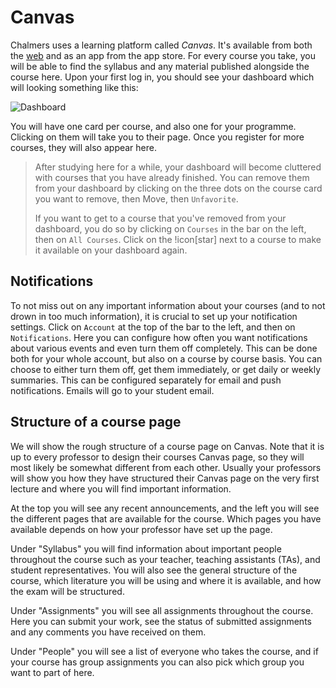 # Canvas

Chalmers uses a learning platform called _Canvas_. It's available from both the
[web](https://https://chalmers.instructure.com/) and as an app from the app
store. For every course you take, you will be able to find the syllabus and any
material published alongside the course here. Upon your first log in, you
should see your dashboard which will looking something like this:

![Dashboard](/assets/canvas/dashboard.png)

You will have one card per course, and also one for your programme. Clicking on
them will take you to their page. Once you register for more courses, they will
also appear here.

> After studying here for a while, your dashboard will become cluttered with
> courses that you have already finished. You can remove them from your
> dashboard by clicking on the three dots on the course card you want to
> remove, then Move, then `Unfavorite`.
>
> If you want to get to a course that you've removed from your dashboard, you
> do so by clicking on `Courses` in the bar on the left, then on `All Courses`.
> Click on the !icon[star] next to a course to make it available on your
> dashboard again.

## Notifications

To not miss out on any important information about your courses (and to not
drown in too much information), it is crucial to set up your notification
settings. Click on `Account` at the top of the bar to the left, and then on
`Notifications`. Here you can configure how often you want notifications about
various events and even turn them off completely. This can be done both for
your whole account, but also on a course by course basis. You can choose to
either turn them off, get them immediately, or get daily or weekly summaries.
This can be configured separately for email and push notifications. Emails will
go to your student email.


## Structure of a course page

We will show the rough structure of a course page on Canvas. Note that it is up
to every professor to design their courses Canvas page, so they will most
likely be somewhat different from each other. Usually your professors will show
you how they have structured their Canvas page on the very first lecture and
where you will find important information.

At the top you will see any recent announcements, and the left you will see the
different pages that are available for the course. Which pages you have
available depends on how your professor have set up the page.

Under "Syllabus" you will find information about important people throughout
the course such as your teacher, teaching assistants (TAs), and student
representatives. You will also see the general structure of the course, which
literature you will be using and where it is available, and how the exam will
be structured.

Under "Assignments" you will see all assignments throughout the course. Here
you can submit your work, see the status of submitted assignments and any
comments you have received on them.

Under "People" you will see a list of everyone who takes the course, and if
your course has group assignments you can also pick which group you want to
part of here.
